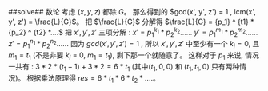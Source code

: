 ﻿##solve##
数论
考虑 $(x, y, z)$ 都除 $G$。 那么得到的 $gcd(x', y', z') = 1 , lcm(x', y', z') = \frac{L}{G}$。
把 $\frac{L}{G}$ 分解得 $\frac{L}{G} = {p_1} ^ {t1} * {p_2} ^ {t2} *....$
把 $x', y', z'$ 三项分解 :
$x' = {p_1} ^ {k_1} * {p_2} ^ {k_2} ......$
$y' = {p_1} ^ {m_1} * {p_2} ^ {m_2} ......$
$z' = {p_1} ^ {n_1} * {p_2} ^ {n_2} ......$
因为 $gcd(x', y', z') = 1$ , 所以 $x', y', z'$ 中至少有一个 $k_i = 0$, 且 $m_1 = t_1$ (不是非要 $k_i$
= 0, $m_1 = t_1$), 剩下那一个就随意了。 这样对于 $p_1$ 来说, 情况一共有 : $3 * 2 * (t_1 - 1) + 3 * 2 =
6 * t_1$ (其中$(t_1, 0, 0)$ 和 $(t_1, t_1, 0)$ 只有两种情况)。 根据乘法原理得 $res = 6 * {t_1} * 6 *
{t_2} * ....$。